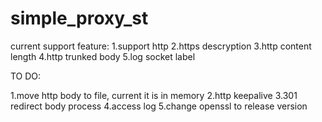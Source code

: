 # simple_proxy_st

current support feature:
1.support http
2.https descryption
3.http content length
4.http trunked body
5.log socket label

TO DO:

1.move http body to file, current it is in memory
2.http keepalive
3.301 redirect body process
4.access log
5.change openssl to release version

